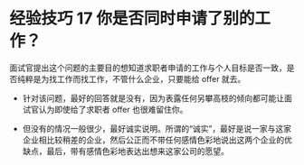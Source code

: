 # 经验技巧 17 你是否同时申请了别的工作？

面试官提出这个问题的主要目的想知道求职者申请的工作与个人目标是否一致，是否纯粹是为找工作而找工作，不管什么企业，只要能给 offer 就去。

- 针对该问题，最好的回答就是没有，因为表露任何另攀高枝的倾向都可能让面试官认为即使给了求职者 offer 也很难留住你。

- 但没有的情况一般很少，最好诚实说明。所谓的“诚实”​，最好是说一家与这家企业相比较稍差的企业，然后公正而不带任何感情色彩地说出这两个企业的优缺点，最后，带有感情色彩地表达出想来这家公司的愿望。
